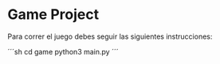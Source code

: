 # Game Project

Para correr el juego debes seguir las siguientes instrucciones:

´´´sh
cd game
python3 main.py
´´´